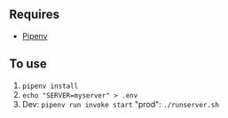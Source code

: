 ## Requires

- [Pipenv](https://pipenv.pypa.io/en/latest/)

## To use

1. `pipenv install`
2. `echo "SERVER=myserver" > .env`
3. Dev: `pipenv run invoke start`
   "prod": `./runserver.sh`

